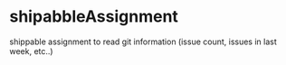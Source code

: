 # shipabbleAssignment
shippable assignment to read git information (issue count, issues in last week, etc..)
